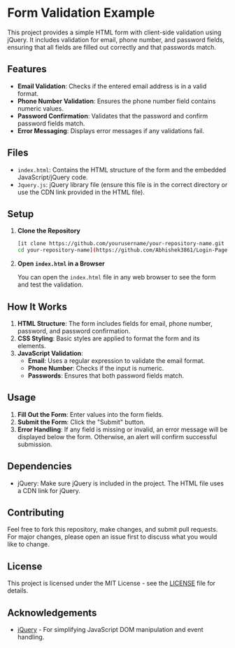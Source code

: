 # Form Validation Example

This project provides a simple HTML form with client-side validation using jQuery. It includes validation for email, phone number, and password fields, ensuring that all fields are filled out correctly and that passwords match.

## Features

- **Email Validation**: Checks if the entered email address is in a valid format.
- **Phone Number Validation**: Ensures the phone number field contains numeric values.
- **Password Confirmation**: Validates that the password and confirm password fields match.
- **Error Messaging**: Displays error messages if any validations fail.

## Files

- `index.html`: Contains the HTML structure of the form and the embedded JavaScript/jQuery code.
- `Jquery.js`: jQuery library file (ensure this file is in the correct directory or use the CDN link provided in the HTML file).

## Setup

1. **Clone the Repository**

    ```bash
    [it clone https://github.com/yourusername/your-repository-name.git
    cd your-repository-name](https://github.com/Abhishek3861/Login-Page-.git)
    ```

2. **Open `index.html` in a Browser**

    You can open the `index.html` file in any web browser to see the form and test the validation.

## How It Works

1. **HTML Structure**: The form includes fields for email, phone number, password, and password confirmation.
2. **CSS Styling**: Basic styles are applied to format the form and its elements.
3. **JavaScript Validation**:
   - **Email**: Uses a regular expression to validate the email format.
   - **Phone Number**: Checks if the input is numeric.
   - **Passwords**: Ensures that both password fields match.

## Usage

1. **Fill Out the Form**: Enter values into the form fields.
2. **Submit the Form**: Click the "Submit" button.
3. **Error Handling**: If any field is missing or invalid, an error message will be displayed below the form. Otherwise, an alert will confirm successful submission.

## Dependencies

- jQuery: Make sure jQuery is included in the project. The HTML file uses a CDN link for jQuery.

## Contributing

Feel free to fork this repository, make changes, and submit pull requests. For major changes, please open an issue first to discuss what you would like to change.

## License

This project is licensed under the MIT License - see the [LICENSE](LICENSE) file for details.

## Acknowledgements

- [jQuery](https://jquery.com/) - For simplifying JavaScript DOM manipulation and event handling.
